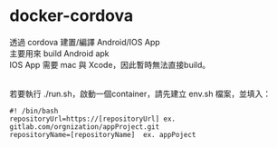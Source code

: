 # docker-cordova
透過 cordova 建置/編譯 Android/IOS App</br>
主要用來 build Android apk</br>
IOS App 需要 mac 與 Xcode，因此暫時無法直接build。</br></br>

若要執行 ./run.sh，啟動一個container，請先建立 env.sh 檔案，並填入：

````
#! /bin/bash
repositoryUrl=https://[repositoryUrl] ex. gitlab.com/orgnization/appProject.git
repositoryName=[repositoryName]  ex. appPoject
````
